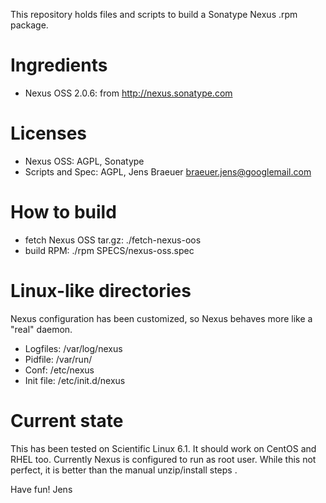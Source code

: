 This repository holds files and scripts to build a Sonatype Nexus .rpm
package.

# Ingredients
- Nexus OSS 2.0.6: from http://nexus.sonatype.com

# Licenses
- Nexus OSS: AGPL, Sonatype
- Scripts and Spec: AGPL, Jens Braeuer <braeuer.jens@googlemail.com>

# How to build
- fetch Nexus OSS tar.gz: ./fetch-nexus-oos
- build RPM:              ./rpm SPECS/nexus-oss.spec

# Linux-like directories

Nexus configuration has been customized, so Nexus behaves more like a
"real" daemon.

- Logfiles: /var/log/nexus
- Pidfile: /var/run/
- Conf: /etc/nexus
- Init file: /etc/init.d/nexus

# Current state

This has been tested on Scientific Linux 6.1. It should work on CentOS
and RHEL too.  Currently Nexus is configured to run as root
user. While this not perfect, it is better than the manual
unzip/install steps .

Have fun!
Jens

